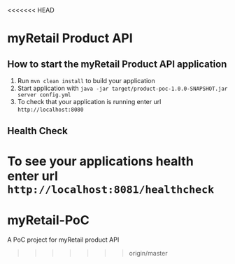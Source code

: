 <<<<<<< HEAD
# myRetail Product API

How to start the myRetail Product API application
---

1. Run `mvn clean install` to build your application
1. Start application with `java -jar target/product-poc-1.0.0-SNAPSHOT.jar server config.yml`
1. To check that your application is running enter url `http://localhost:8080`

Health Check
---

To see your applications health enter url `http://localhost:8081/healthcheck`
=======
# myRetail-PoC
A PoC project for myRetail product API
>>>>>>> origin/master
